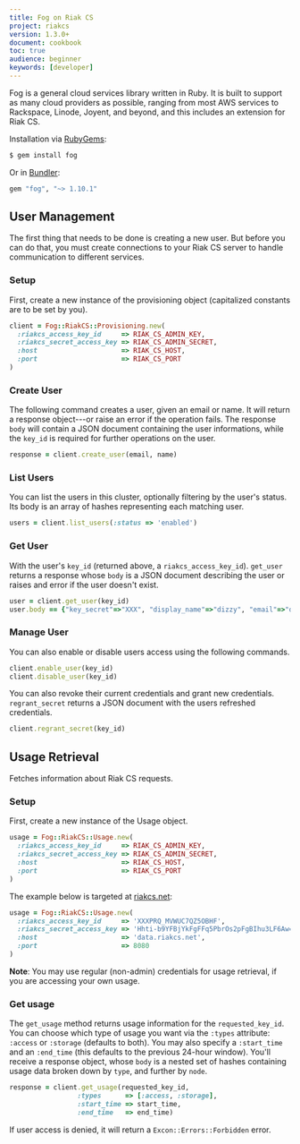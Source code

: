 ```yaml
---
title: Fog on Riak CS
project: riakcs
version: 1.3.0+
document: cookbook
toc: true
audience: beginner
keywords: [developer]
---
```


Fog is a general cloud services library written in Ruby. It is built to support as many cloud providers as possible, ranging from most AWS services to Rackspace, Linode, Joyent, and beyond, and this includes an extension for Riak CS.

Installation via [RubyGems](http://rubygems.org/):

```bash
$ gem install fog
```

Or in [Bundler](http://gembundler.com/):

```ruby
gem "fog", "~> 1.10.1"
```

## User Management

The first thing that needs to be done is creating a new user. But before you can do that, you must create connections to your Riak CS server to handle communication to different services.

### Setup

First, create a new instance of the provisioning object (capitalized constants
are to be set by you).

```ruby
client = Fog::RiakCS::Provisioning.new(
  :riakcs_access_key_id     => RIAK_CS_ADMIN_KEY,
  :riakcs_secret_access_key => RIAK_CS_ADMIN_SECRET,
  :host                     => RIAK_CS_HOST,
  :port                     => RIAK_CS_PORT
)
```

### Create User

The following command creates a user, given an email or name. It will return a
response object---or raise an error if the operation fails. The response `body` will contain a JSON document containing the user informations, while the
`key_id` is required for further operations on the user.

```ruby
response = client.create_user(email, name)
```

### List Users

You can list the users in this cluster, optionally filtering by the user's
status. Its body is an array of hashes representing each matching user.

```ruby
users = client.list_users(:status => 'enabled')
```

### Get User

With the user's `key_id` (returned above, a `riakcs_access_key_id`). `get_user`
returns a response whose `body` is a JSON document describing the user or raises and error if the user doesn't exist.

```ruby
user = client.get_user(key_id)
user.body == {"key_secret"=>"XXX", "display_name"=>"dizzy", "email"=>"dizzy@basho.com", "status"=>"enabled", "name"=>"Eric Redmond", "key_id"=>"YYY", "id"=>"ZZZ"}
```

### Manage User

You can also enable or disable users access using the following commands.

```ruby
client.enable_user(key_id)
client.disable_user(key_id)
```

You can also revoke their current credentials and grant new credentials. `regrant_secret` returns a JSON document with the users refreshed credentials.

```ruby
client.regrant_secret(key_id)
```

## Usage Retrieval

Fetches information about Riak CS requests.

### Setup

First, create a new instance of the Usage object.

```ruby
usage = Fog::RiakCS::Usage.new(
  :riakcs_access_key_id     => RIAK_CS_ADMIN_KEY,
  :riakcs_secret_access_key => RIAK_CS_ADMIN_SECRET,
  :host                     => RIAK_CS_HOST,
  :port                     => RIAK_CS_PORT
)
```

The example below is targeted at [riakcs.net](https://www.riakcs.net):

```ruby
usage = Fog::RiakCS::Usage.new(
  :riakcs_access_key_id     => 'XXXPRQ_MVWUC7QZ5OBHF',
  :riakcs_secret_access_key => 'Hhti-b9YFBjYkFgFFq5PbrOs2pFgBIhu3LF6Aw==',
  :host                     => 'data.riakcs.net',
  :port                     => 8080
)
```

**Note**: You may use regular (non-admin) credentials for usage retrieval, if you are accessing your own usage.

### Get usage

The `get_usage` method returns usage information for the `requested_key_id`.
You can choose which type of usage you want via the `:types` attribute: `:access` or `:storage` (defaults to both). You may also specify a `:start_time` and an `:end_time` (this defaults to the previous 24-hour window). You'll receive a response object, whose `body` is a nested set of hashes containing usage data broken down by `type`, and further by `node`.

```ruby
response = client.get_usage(requested_key_id,
                 :types      => [:access, :storage],
                 :start_time => start_time,
                 :end_time   => end_time)
```

If user access is denied, it will return a `Excon::Errors::Forbidden` error.
